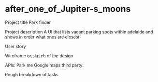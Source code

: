 # after_one_of_Jupiter-s_moons


Project title
Park finder

Project description
  A UI that lists vacant parking spots within adelaide and shows in order what ones are closest

User story


Wireframe or sketch of the design


APIs:
  Park me
  Google maps
  third party: 

Rough breakdown of tasks
